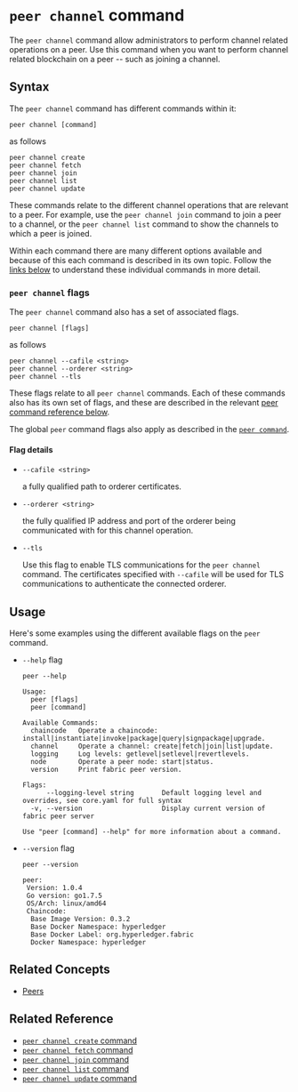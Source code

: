 # <a name="PeeChannelCommand"></a> `peer channel` command

The `peer channel` command allow administrators to perform channel related operations on a peer. Use this command when you want to perform channel related blockchain on a peer -- such as joining a channel.

## Syntax

The `peer channel` command has different commands within it:

```
peer channel [command]
```
as follows
```
peer channel create      
peer channel fetch       
peer channel join        
peer channel list        
peer channel update      
```

These commands relate to the different channel operations that are relevant to a peer. For example, use the `peer channel join` command to join a peer to a channel, or the `peer channel list` command to show the channels to which a peer is joined.

Within each command there are many different options available and because of this each command is described in its own topic. Follow the [links below](#reference) to understand these individual commands in more detail.

### `peer channel` flags

The `peer channel` command also has a set of associated flags.

```
peer channel [flags]
```
as follows
```
peer channel --cafile <string>    
peer channel --orderer <string>   
peer channel --tls                
```

These flags relate to all `peer channel` commands. Each of these commands also has its own set of flags, and these are described in the relevant [peer command reference below](#reference).

The global `peer` command flags also apply as described in the [`peer command`](./PeerCommand.md#flags).

#### <a name=flags> </a> Flag details

+ `--cafile <string>`

  a fully qualified path to orderer certificates.

* `--orderer <string>`

  the fully qualified IP address and port of the orderer being communicated with for this channel operation.  

* `--tls`

  Use this flag to enable TLS communications for the `peer channel` command. The certificates specified with `--cafile` will be used for TLS communications to authenticate the connected orderer.

## Usage

Here's some examples using the different available flags on the `peer` command.

* `--help` flag

  ```
  peer --help

  Usage:
    peer [flags]
    peer [command]

  Available Commands:
    chaincode   Operate a chaincode: install|instantiate|invoke|package|query|signpackage|upgrade.
    channel     Operate a channel: create|fetch|join|list|update.
    logging     Log levels: getlevel|setlevel|revertlevels.
    node        Operate a peer node: start|status.
    version     Print fabric peer version.

  Flags:
        --logging-level string       Default logging level and overrides, see core.yaml for full syntax
    -v, --version                    Display current version of fabric peer server

  Use "peer [command] --help" for more information about a command.
  ```  

* `--version` flag

  ```
  peer --version

  peer:
   Version: 1.0.4
   Go version: go1.7.5
   OS/Arch: linux/amd64
   Chaincode:
    Base Image Version: 0.3.2
    Base Docker Namespace: hyperledger
    Base Docker Label: org.hyperledger.fabric
    Docker Namespace: hyperledger
  ```

## Related Concepts
+ [Peers](../../KeyConcepts/Peers/Peers.md)

## <a name=reference></a> Related Reference

+ [`peer channel create` command](./PeerChannelCreateCommand.md)
+ [`peer channel fetch` command](./PeerChannelFetchCommand.md)
+ [`peer channel join` command](./PeerChannelJoinCommand.md)
+ [`peer channel list` command](./PeerChannelListCommand.md)
+ [`peer channel update` command](./PeerChannelUpdateCommand.md)
